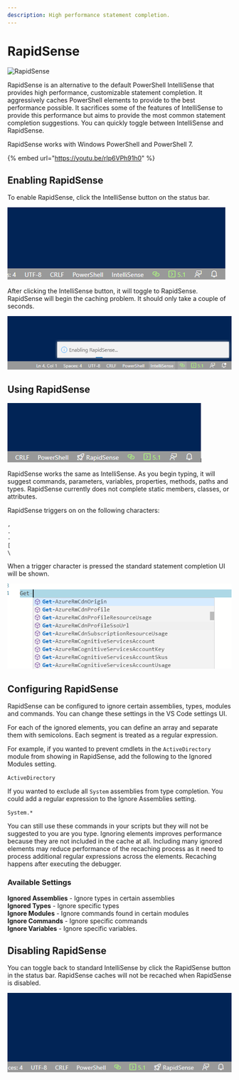 ```yaml
---
description: High performance statement completion.
---
```


# RapidSense

![RapidSense](../../.gitbook/assets/rapidsense\_small.png)

RapidSense is an alternative to the default PowerShell IntelliSense that provides high performance, customizable statement completion. It aggressively caches PowerShell elements to provide to the best performance possible. It sacrifices some of the features of IntelliSense to provide this performance but aims to provide the most common statement completion suggestions. You can quickly toggle between IntelliSense and RapidSense.&#x20;

RapidSense works with Windows PowerShell and PowerShell 7.

{% embed url="https://youtu.be/rIp6VPh91h0" %}



## Enabling RapidSense

To enable RapidSense, click the IntelliSense button on the status bar.&#x20;

![](<../../.gitbook/assets/image (48).png>)

After clicking the IntelliSense button, it will toggle to RapidSense. RapidSense will begin the caching problem. It should only take a couple of seconds.&#x20;

![](<../../.gitbook/assets/image (53).png>)

## Using RapidSense

![](<../../.gitbook/assets/image (50).png>)

RapidSense works the same as IntelliSense. As you begin typing, it will suggest commands, parameters, variables, properties, methods, paths and types. RapidSense currently does not complete static members, classes, or attributes.&#x20;

RapidSense triggers on on the following characters:&#x20;

```
,
.
-
[
\
```

When a trigger character is pressed the standard statement completion UI will be shown.&#x20;

![](<../../.gitbook/assets/image (47) (1) (1).png>)

## Configuring RapidSense

RapidSense can be configured to ignore certain assemblies, types, modules and commands. You can change these settings in the VS Code settings UI.&#x20;

For each of the ignored elements, you can define an array and separate them with semicolons. Each segment is treated as a regular expression.

For example, if you wanted to prevent cmdlets in the `ActiveDirectory` module from showing in RapidSense, add the following to the Ignored Modules setting.

```
ActiveDirectory
```

If you wanted to exclude all `System` assemblies from type completion. You could add a regular expression to the Ignore Assemblies setting.

```
System.*
```

You can still use these commands in your scripts but they will not be suggested to you are you type. Ignoring elements improves performance because they are not included in the cache at all. Including many ignored elements may reduce performance of the recaching process as it need to process additional regular expressions across the elements. Recaching happens after executing the debugger.

### Available Settings

**Ignored Assemblies** - Ignore types in certain assemblies \
**Ignored Types** - Ignore specific types\
**Ignore Modules** - Ignore commands found in certain modules\
**Ignore Commands** - Ignore specific commands\
**Ignore Variables** - Ignore specific variables.

## Disabling RapidSense

You can toggle back to standard IntelliSense by click the RapidSense button in the status bar. RapidSense caches will not be recached when RapidSense is disabled.&#x20;

![](<../../.gitbook/assets/image (52).png>)



